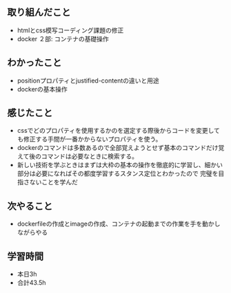 ## 取り組んだこと
-  htmlとcss模写コーディング課題の修正
-  docker ２部: コンテナの基礎操作

## わかったこと
- positionプロパティとjustified-contentの違いと用途
- dockerの基本操作

## 感じたこと
-  cssでどのプロパティを使用するかのを選定する際後からコードを変更しても修正する手間が一番かからないプロパティを使う。
-  dockerのコマンドは多数あるので全部覚えようとせず基本のコマンドだけ覚えて後のコマンドは必要なときに検索する。
-  新しい技術を学ぶときはまずは大枠の基本の操作を徹底的に学習し、細かい部分は必要になればその都度学習するスタンス定位とわかったので
完璧を目指さないことを学んだ

## 次やること
- dockerfileの作成とimageの作成、コンテナの起動までの作業を手を動かしながらやる

## 学習時間
- 本日3h
- 合計43.5h
